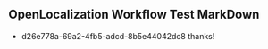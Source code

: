 ## OpenLocalization Workflow Test MarkDown
* d26e778a-69a2-4fb5-adcd-8b5e44042dc8 thanks!

<!--HONumber=Sep16_HO1-->


